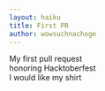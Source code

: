 ```yaml
---
layout: haiku
title: First PR
author: wowsuchnachoge
---
```


My first pull request<br>
honoring Hacktoberfest<br>
I would like my shirt<br>